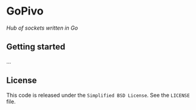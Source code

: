 # GoPivo

*Hub of sockets written in Go*

## Getting started
...

## License

This code is released under the `Simplified BSD License`. See the `LICENSE` file.
